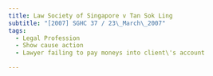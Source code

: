 ```yaml
---
title: Law Society of Singapore v Tan Sok Ling 
subtitle: "[2007] SGHC 37 / 23\_March\_2007"
tags:
  - Legal Profession
  - Show cause action
  - Lawyer failing to pay moneys into client\'s account

---
```


